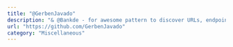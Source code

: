 ```yaml
---
title: "@GerbenJavado"
description: "& @Bankde - for awesome pattern to discover URLs, endpoints & their parameters from LinkFinder."
url: "https://github.com/GerbenJavado"
category: "Miscellaneous"
---
```

